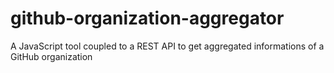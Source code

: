 # github-organization-aggregator
A JavaScript tool coupled to a REST API to get aggregated informations of a GitHub organization 
